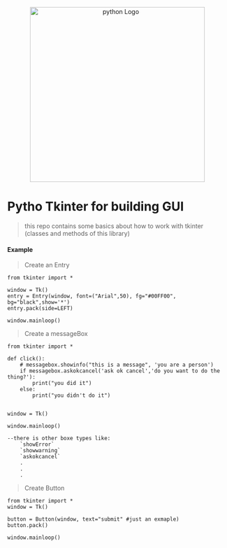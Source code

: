 <p align="center"><a href="https://www.python.org/" target="_blank"><img src=[["[[https://imgs.search.brave.com/vB3rIUOwUdSCy9FquSiK2jlHfO7i8b1KcIbEvkFdqWs/rs:fit:1200:1200:1/g:ce/aHR0cHM6Ly9sb2dv/cy1kb3dubG9hZC5j/b20vd3AtY29udGVu/dC91cGxvYWRzLzIw/MTYvMTAvUHl0aG9u/X2xvZ29faWNvbi5w/bmc](https://imgs.search.brave.com/eho3YAMBsacJ7VyI1zzZCWB4w7IwU20AsDTfl4bJulo/rs:fit:461:274:1/g:ce/aHR0cHM6Ly8xLmJw/LmJsb2dzcG90LmNv/bS8tU2V5eVZxYjFx/VjAvV1pJb2lLajBu/Y0kvQUFBQUFBQUFB/dWMva0pUTmFVdVda/MG8wc3NfNlR6SkFj/bkp5S1hjTVJiLUlB/Q0xjQkdBcy9zMTYw/MC9HVUklMkJweXRo/b24lMkJUa2ludGVy/LnBuZw)](https://imgs.search.brave.com/OiHLAaNl7sD43SfPjnvEw7gEBkiNc2T_Twx-iNFuKkA/rs:fit:200:200:1/g:ce/aHR0cHM6Ly9zdGF0/aWMuamF2YXRwb2lu/dC5jb20vcHl0aG9u/L2ltYWdlcy90a2lu/dGVyLXR1dG9yaWFs/LnBuZw)](https://imgs.search.brave.com/9-1CVGcb1nc2G9xvhcPgHy-SA-nypynCOi-Mf56S1XI/rs:fit:375:422:1/g:ce/aHR0cHM6Ly91Y2Fy/ZWNkbi5jb20vZTFm/YzhlMTUtMmY1Mi00/YjYwLWJkOWItZDM1/MmYzMzI1MWQ1Lw)"](https://imgs.search.brave.com/9-1CVGcb1nc2G9xvhcPgHy-SA-nypynCOi-Mf56S1XI/rs:fit:375:422:1/g:ce/aHR0cHM6Ly91Y2Fy/ZWNkbi5jb20vZTFm/YzhlMTUtMmY1Mi00/YjYwLWJkOWItZDM1/MmYzMzI1MWQ1Lw) width="400" alt="python Logo"></a></p>


# Pytho Tkinter for building GUI

> this repo contains some basics about how to work with tkinter (classes and methods of this library)

#### Example

> Create an Entry
```
from tkinter import *

window = Tk()
entry = Entry(window, font=("Arial",50), fg="#00FF00", bg="black",show='*')
entry.pack(side=LEFT)

window.mainloop()
```

> Create a messageBox

```
from tkinter import *

def click():
    # messagebox.showinfo("this is a message", 'you are a person')
    if messagebox.askokcancel('ask ok cancel','do you want to do the thing?'):
        print("you did it")
    else:
        print("you didn't do it")


window = Tk()

window.mainloop()

--there is other boxe types like:
    `showError`
    `showwarning`
    `askokcancel`
    .
    .
    .

```
> Create Button

```
from tkinter import * 
window = Tk()

button = Button(window, text="submit" #just an exmaple)
button.pack()

window.mainloop()
```
